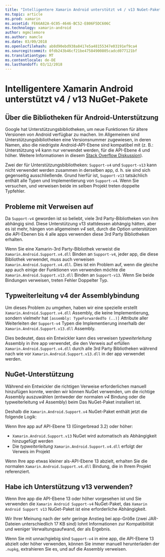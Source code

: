 ```yaml
---
title: "Intelligentere Xamarin Android unterstützt v4 / v13 NuGet-Pakete"
ms.topic: article
ms.prod: xamarin
ms.assetid: FE66A82A-6C05-4646-BC52-E806F5DC606C
ms.technology: xamarin-android
author: mgmclemore
ms.author: mamcle
ms.date: 03/09/2018
ms.openlocfilehash: ab8d90ebd938a8417e5a48155347e03191ef9ca4
ms.sourcegitcommit: 0fdb243b46cf21be47584900805cadcd077121bf
ms.translationtype: MT
ms.contentlocale: de-DE
ms.lasthandoff: 03/12/2018
---
```

# <a name="smarter-xamarin-android-support-v4--v13-nuget-packages"></a>Intelligentere Xamarin Android unterstützt v4 / v13 NuGet-Pakete

## <a name="about-the-android-support-libraries"></a>Über die Bibliotheken für Android-Unterstützung

Google hat Unterstützungsbibliotheken, um neue Funktionen für ältere Versionen von Android verfügbar zu machen. Im Allgemeinen sind Unterstützungsbibliotheken eine Versionsnummer zugewiesen, in deren Namen, also die niedrigste Android-API-Ebene sind kompatibel mit (z. B.: Unterstützung v4 kann nur verwendet werden, für die API-Ebene 4 und höher. Weitere Informationen in diesem [Stack Overflow Diskussion](http://stackoverflow.com/questions/9926403/android-support-package-compatibility-library-use-v4-or-v13)). 

Zwei der für Unterstützungsbibliotheken: `Support-v4` und `Support-v13` kann nicht verwendet werden zusammen in derselben app, d. h. sie sind sich gegenseitig ausschließende. Grund hierfür ist, `Support-v13` tatsächlich enthält alle Typen und Implementierung von `Support-v4`. Wenn Sie versuchen, und verweisen beide im selben Projekt treten doppelte Typfehler.

## <a name="problems-with-referencing"></a>Probleme mit Verweisen auf

Da `Support-v4` geworden ist so beliebt, viele 3rd Party-Bibliotheken von ihm abhängig sind. Diese Unterstützung v13 stattdessen abhängig hätten, aber es ist mehr, hängen von allgemeinen _v4_ seit, durch die Option unterstützen die API-Ebenen bis 4 alle apps verwenden diese 3rd Party Bibliotheken erhalten.

Wenn Sie eine Xamarin-3rd Party-Bibliothek verweist die `Xamarin.Android.Support.v4.dll` Binden an `Support-v4`, jeder app, die diese Bibliothek verwendet, muss auch verweisen `Xamarin.Android.Support.v4.dll`. Dies ist ein Problem auf, wenn die gleiche app auch einige der Funktionen von verwenden möchte die `Xamarin.Android.Support.v13.dll` Binden an `Support-v13`. Wenn Sie beide Bindungen verweisen, treten Fehler Doppelter Typ.

## <a name="type-forwarded-v4-binding-assembly"></a>Typweiterleitung v4 der Assemblybindung

Um dieses Problem zu umgehen, haben wir eine spezielle erstellt `Xamarin.Android.Support.v4.dll` Assembly, die keine Implementierung, sondern vielmehr hat `[assembly: TypeForwardedTo (..)]` Attribute aller Weiterleiten der `Support-v4` Typen die Implementierung innerhalb der `Xamarin.Android.Support.v13.dll` Assembly.

Dies bedeutet, dass ein Entwickler kann dies verweisen _typweiterleitung_ Assembly in ihre app verwendet, die den Verweis auf erfüllen `Xamarin.Android.Support.v4.dll` durch alle 3rd Party Bibliotheken während nach wie vor `Xamarin.Android.Support.v13.dll` in der app verwendet werden.

## <a name="nuget-assistance"></a>NuGet-Unterstützung

Während ein Entwickler die richtigen Verweise erforderlichen manuell hinzufügen konnte, werden wir können NuGet verwenden, um die richtige Assembly auszuwählen (entweder der normalen _v4_ Bindung oder die typweiterleitung _v4_ Assembly) beim Das NuGet-Paket installiert ist.

Deshalb die `Xamarin.Android.Support.v4` NuGet-Paket enthält jetzt die folgende Logik:

Wenn Ihre app auf API-Ebene 13 (Gingerbread 3.2) oder höher:

*   `Xamarin.Android.Support.v13` NuGet wird automatisch als Abhängigkeit hinzugefügt werden
*   Die _typweiterleitung_ `Xamarin.Android.Support.v4.dll` erfolgt der Verweis im Projekt

Wenn Ihre app etwas kleiner als-API-Ebene 13 abzielt, erhalten Sie die normalen `Xamarin.Android.Support.v4.dll` Bindung, die in Ihrem Projekt referenziert.

## <a name="do-i-have-to-use-support-v13"></a>Habe ich Unterstützung v13 verwenden?

Wenn Ihre app die API-Ebene 13 oder höher vorgesehen ist und Sie verwenden die `Xamarin Android Support-v4` NuGet-Paket, das `Xamarin Android Support v13` NuGet-Paket ist eine erforderliche Abhängigkeit.

Wir Ihrer Meinung nach der sehr geringe Anstieg bei app-Größe (zwei JAR-Dateien unterschiedlich 17 KB sind) lohnt Informationen zur Kompatibilität und weniger Verwaltungsaufwand, der als Ergebnis.

Wenn Sie mit unnachgiebig sind `Support-v4` in eine app, die API-Ebene 13 abzielt oder höher verwenden, können Sie immer manuell herunterladen der `.nupkg`, extrahieren Sie es, und auf die Assembly verweisen.
